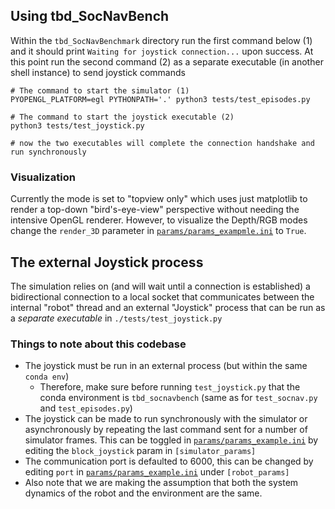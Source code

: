 ## Using tbd_SocNavBench
Within the `tbd_SocNavBenchmark` directory run the first command below (1) and it should print `Waiting for joystick connection...` upon success. At this point run the second command (2) as a separate executable (in another shell instance) to send joystick commands
```
# The command to start the simulator (1)
PYOPENGL_PLATFORM=egl PYTHONPATH='.' python3 tests/test_episodes.py

# The command to start the joystick executable (2)
python3 tests/test_joystick.py

# now the two executables will complete the connection handshake and run synchronously
```

### Visualization
Currently the mode is set to "topview only" which uses just matplotlib to render a top-down "bird's-eye-view" perspective without needing the intensive OpenGL renderer. However, to visualize the Depth/RGB modes change the `render_3D` parameter in [`params/params_exampmle.ini`](https://github.com/CMU-TBD/tbd_SocNavBenchmark/blob/master/params/params_example.ini) to `True`.

## The external Joystick process
The simulation relies on (and will wait until a connection is established) a bidirectional connection to a local socket that communicates between the internal "robot" thread and an external "Joystick" process that can be run as a *separate executable* in `./tests/test_joystick.py`

### Things to note about this codebase
- The joystick must be run in an external process (but within the same `conda env`)
    - Therefore, make sure before running `test_joystick.py` that the conda environment is `tbd_socnavbench` (same as for `test_socnav.py` and `test_episodes.py`)
- The joystick can be made to run synchronously with the simulator or asynchronously by repeating the last command sent for a number of simulator frames. This can be toggled in [`params/params_example.ini`](https://github.com/CMU-TBD/tbd_SocNavBenchmark/blob/master/params/params_example.ini) by editing the `block_joystick` param in `[simulator_params]`
- The communication port is defaulted to 6000, this can be changed by editing `port` in [`params/params_example.ini`](https://github.com/CMU-TBD/tbd_SocNavBenchmark/blob/master/params/params_example.ini) under `[robot_params]`
- Also note that we are making the assumption that both the system dynamics of the robot and the environment are the same.
